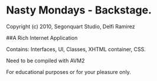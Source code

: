 # Nasty Mondays - Backstage. 

Copyright (c) 2010, Segonquart Studio, Delfi Ramirez

##A Rich Internet Application

Contains: Interfaces, UI, Classes, XHTML container, CSS.

Need to be compiled with AVM2

For educational purposes or for your pleasure only.
